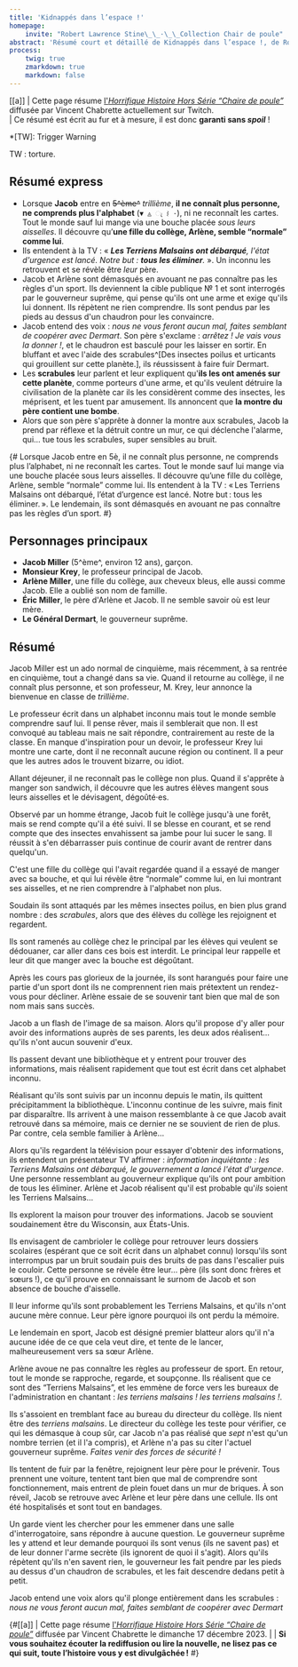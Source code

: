```yaml
---
title: 'Kidnappés dans l’espace !'
homepage:
    invite: "Robert Lawrence Stine\_\_·\_\_Collection Chair de poule"
abstract: 'Résumé court et détaillé de Kidnappés dans l’espace !, de Robert Lawrence Stine dans la collection Chair de Poule !'
process:
    twig: true
    zmarkdown: true
    markdown: false
---
```


[[a]]
| Cette page résume [l'_Horrifique Histoire Hors Série “Chaire de poule”_](https://www.twitch.tv/vchabrette) diffusée par Vincent Chabrette actuellement sur Twitch.  
| Ce résumé est écrit au fur et à mesure, il est donc **garanti sans _spoil_** !

*[TW]: Trigger Warning

TW : torture.

## Résumé express

- Lorsque **Jacob** entre en ~~5^ème^~~ _trillième_, **il ne connaît plus personne, ne comprends plus l'alphabet** (`▼ ◬ ැ ⌇ ·`), ni ne reconnaît les cartes. Tout le monde sauf lui mange via une bouche placée _sous leurs aisselles_. Il découvre qu’**une fille du collège, Arlène, semble “normale” comme lui**.
- Ils entendent à la TV : « _**Les Terriens Malsains ont débarqué**, l'état d'urgence est lancé. Notre but : **tous les éliminer**._ ». Un inconnu les retrouvent et se révèle être _leur_ père.
- Jacob et Arlène sont démasqués en avouant ne pas connaître pas les règles d'un sport. Ils deviennent la cible publique № 1 et sont interrogés par le gouverneur suprême, qui pense qu'ils ont une arme et exige qu'ils lui donnent. Ils répètent ne rien comprendre. Ils sont pendus par les pieds au dessus d'un chaudron pour les convaincre.
- Jacob entend des voix : _nous ne vous feront aucun mal, faites semblant de coopérer avec Dermart_. Son père s'exclame : _arrêtez ! Je vais vous la donner !_, et le chaudron est basculé pour les laisser en sortir. En bluffant et avec l'aide des scrabules^[Des insectes poilus et urticants qui grouillent sur cette planète.], ils réussissent à faire fuir Dermart.
- Les **scrabules** leur parlent et leur expliquent qu'**ils les ont amenés sur cette planète**, comme porteurs d'une arme, et qu'ils veulent détruire la civilisation de la planète car ils les considèrent comme des insectes, les méprisent, et les tuent par amusement. Ils annoncent que **la montre du père contient une bombe**.
- Alors que son père s'apprête à donner la montre aux scrabules, Jacob la prend par réflexe et la détruit contre un mur, ce qui déclenche l'alarme, qui… tue tous les scrabules, super sensibles au bruit.

{# 
Lorsque Jacob entre en 5è, il ne connaît plus personne, ne comprends plus l’alphabet, ni ne reconnaît les cartes. Tout le monde sauf lui mange via une bouche placée sous leurs aisselles. Il découvre qu’une fille du collège, Arlène, semble “normale” comme lui. Ils entendent à la TV : « Les Terriens Malsains ont débarqué, l’état d’urgence est lancé. Notre but : tous les éliminer. ». Le lendemain, ils sont démasqués en avouant ne pas connaître pas les règles d’un sport.
#}


## Personnages principaux

- **Jacob Miller** (5^ème^, environ 12 ans), garçon.
- **Monsieur Krey**, le professeur principal de Jacob.
- **Arlène Miller**, une fille du collège, aux cheveux bleus, elle aussi comme Jacob. Elle a oublié son nom de famille.
- **Éric Miller**, le père d'Arlène et Jacob. Il ne semble savoir où est leur mère.
- **Le Général Dermart**, le gouverneur suprême.


## Résumé

Jacob Miller est un ado normal de cinquième, mais récemment, à sa rentrée en cinquième, tout a changé dans sa vie. Quand il retourne au collège, il ne connaît plus personne, et son professeur, M. Krey, leur annonce la bienvenue en classe de _trillième_.

Le professeur écrit dans un alphabet inconnu mais tout le monde semble comprendre sauf lui. Il pense rêver, mais il semblerait que non. Il est convoqué au tableau mais ne sait répondre, contrairement au reste de la classe. En manque d'inspiration pour un devoir, le professeur Krey lui montre une carte, dont il ne reconnaît aucune région ou continent. Il a peur que les autres ados le trouvent bizarre, ou idiot.

Allant déjeuner, il ne reconnaît pas le collège non plus. Quand il s'apprête à manger son sandwich, il découvre que les autres élèves mangent sous leurs aisselles et le dévisagent, dégoûté·es.

Observé par un homme étrange, Jacob fuit le collège jusqu'à une forêt, mais se rend compte qu'il a été suivi. Il se blesse en courant, et se rend compte que des insectes envahissent sa jambe pour lui sucer le sang. Il réussit à s'en débarrasser puis continue de courir avant de rentrer dans quelqu'un.

C'est une fille du collège qui l'avait regardée quand il a essayé de manger avec sa bouche, et qui lui révèle être “normale” comme lui, en lui montrant ses aisselles, et ne rien comprendre à l'alphabet non plus.

Soudain ils sont attaqués par les mêmes insectes poilus, en bien plus grand nombre : des _scrabules_, alors que des élèves du collège les rejoignent et regardent.

Ils sont ramenés au collège chez le principal par les élèves qui veulent se dédouaner, car aller dans ces bois est interdit. Le principal leur rappelle et leur dit que manger avec la bouche est dégoûtant.

Après les cours pas glorieux de la journée, ils sont harangués pour faire une partie d'un sport dont ils ne comprennent rien mais prétextent un rendez-vous pour décliner. Arlène essaie de se souvenir tant bien que mal de son nom mais sans succès.

Jacob a un flash de l'image de sa maison. Alors qu'il propose d'y aller pour avoir des informations auprès de ses parents, les deux ados réalisent… qu'ils n'ont aucun souvenir d'eux.

Ils passent devant une bibliothèque et y entrent pour trouver des informations, mais réalisent rapidement que tout est écrit dans cet alphabet inconnu.

Réalisant qu'ils sont suivis par un inconnu depuis le matin, ils quittent précipitamment la bibliothèque. L'inconnu continue de les suivre, mais finit par disparaître. Ils arrivent à une maison ressemblante à ce que Jacob avait retrouvé dans sa mémoire, mais ce dernier ne se souvient de rien de plus. Par contre, cela semble familier à Arlène…

Alors qu'ils regardent la télévision pour essayer d'obtenir des informations, ils entendent un présentateur TV affirmer : _information inquiétante : les Terriens Malsains ont débarqué, le gouvernement a lancé l'état d'urgence_. Une personne ressemblant au gouverneur explique qu'ils ont pour ambition de tous les éliminer. Arlène et Jacob réalisent qu'il est probable qu'_ils_ soient les Terriens Malsains…

Ils explorent la maison pour trouver des informations. Jacob se souvient soudainement être du Wisconsin, aux États-Unis.

Ils envisagent de cambrioler le collège pour retrouver leurs dossiers scolaires (espérant que ce soit écrit dans un alphabet connu) lorsqu'ils sont interrompus par un bruit soudain puis des bruits de pas dans l'escalier puis le couloir. Cette personne se révèle être leur… père (ils sont donc frères et sœurs !), ce qu'il prouve en connaissant le surnom de Jacob et son absence de bouche d'aisselle.

Il leur informe qu'ils sont probablement les Terriens Malsains, et qu'ils n'ont aucune mère connue. Leur père ignore pourquoi ils ont perdu la mémoire.

Le lendemain en sport, Jacob est désigné premier blatteur alors qu'il n'a aucune idée de ce que cela veut dire, et tente de le lancer, malheureusement vers sa sœur Arlène.

Arlène avoue ne pas connaître les règles au professeur de sport. En retour, tout le monde se rapproche, regarde, et soupçonne. Ils réalisent que ce sont des “Terriens Malsains”, et les emmène de force vers les bureaux de l'administration en chantant : _les terriens malsains ! les terriens malsains !_.

Ils s'assoient en tremblant face au bureau du directeur du collège. Ils nient être des _terriens malsains_. Le directeur du collège les teste pour vérifier, ce qui les démasque à coup sûr, car Jacob n'a pas réalisé que _sept_ n'est qu'un nombre terrien (et il l'a compris), et Arlène n'a pas su citer l'actuel gouverneur suprême. _Faites venir des forces de sécurité !_

Ils tentent de fuir par la fenêtre, rejoignent leur père pour le prévenir. Tous prennent une voiture, tentent tant bien que mal de comprendre sont fonctionnement, mais entrent de plein fouet dans un mur de briques. À son réveil, Jacob se retrouve avec Arlène et leur père dans une cellule. Ils ont été hospitalisés et sont tout en bandages.

Un garde vient les chercher pour les emmener dans une salle d'interrogatoire, sans répondre à aucune question. Le gouverneur suprême les y attend et leur demande pourquoi ils sont venus (ils ne savent pas) et de leur donner l'arme secrète (ils ignorent de quoi il s'agit). Alors qu'ils répètent qu'ils n'en savent rien, le gouverneur les fait pendre par les pieds au dessus d'un chaudron de scrabules, et les fait descendre dedans petit à petit.

Jacob entend une voix alors qu'il plonge entièrement dans les scrabules : _nous ne vous feront aucun mal, faites semblant de coopérer avec Dermart_

{#[[a]]
| Cette page résume [l'_Horrifique Histoire Hors Série “Chaire de poule”_](https://www.twitch.tv/videos/2000708744?t=01h32m15s) diffusée par Vincent Chabrette le dimanche 17 décembre 2023.
|
| **Si vous souhaitez écouter la rediffusion ou lire la nouvelle, ne lisez pas ce qui suit, toute l’histoire vous y est divulgâchée !**
#}
